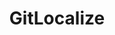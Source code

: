 ---
blog: https://blog.gitlocalize.com/
codehost: https://github.com/https://github.com/gitlocalize
logohandle: gitlocalize
sort: gitlocalize
title: GitLocalize
website: https://gitlocalize.com/
---